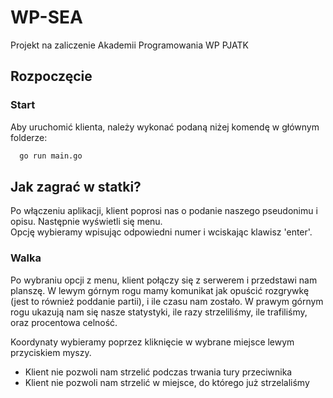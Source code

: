 # WP-SEA

Projekt na zaliczenie Akademii Programowania WP PJATK
## Rozpoczęcie
### Start

Aby uruchomić klienta, należy wykonać podaną niżej komendę w głównym folderze:

```bash
  go run main.go
```



## Jak zagrać w statki?
Po włączeniu aplikacji, klient poprosi nas o podanie naszego pseudonimu i opisu. Następnie wyświetli się menu.\
Opcję wybieramy wpisując odpowiedni numer i wciskając klawisz 'enter'.

### Walka
Po wybraniu opcji z menu, klient połączy się z serwerem i przedstawi nam planszę.
W lewym górnym rogu mamy komunikat jak opuścić rozgrywkę (jest to również poddanie partii), i ile czasu nam zostało.
W prawym górnym rogu ukazują nam się nasze statystyki, ile razy strzeliliśmy, ile trafiliśmy, oraz procentowa celność.

Koordynaty wybieramy poprzez kliknięcie w wybrane miejsce lewym przyciskiem myszy.
- Klient nie pozwoli nam strzelić podczas trwania tury przeciwnika
- Klient nie pozwoli nam strzelić w miejsce, do którego już strzelaliśmy

